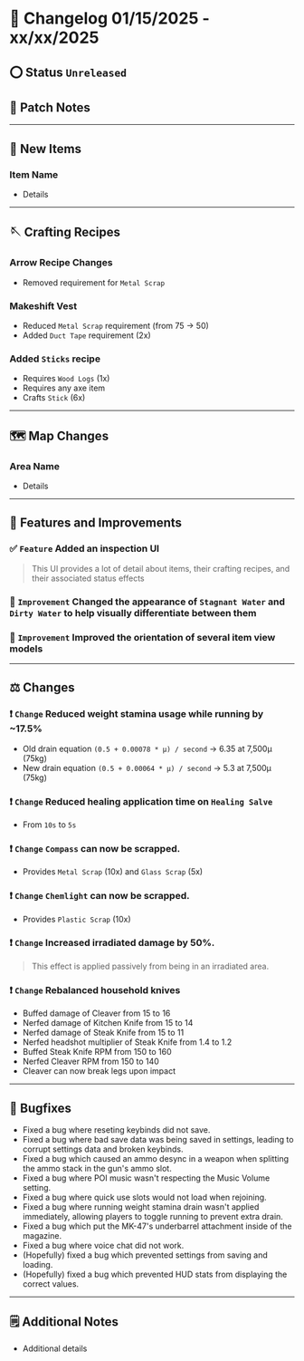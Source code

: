 # 📑 Changelog 01/15/2025 - xx/xx/2025

<!-- ## 🟢 Status `Released`  -->
## ⭕ Status `Unreleased`

## 💬 Patch Notes

________

## 🔫 New Items

### Item Name
- Details

________

## 🪡 Crafting Recipes

### Arrow Recipe Changes
- Removed requirement for `Metal Scrap`

### Makeshift Vest
- Reduced `Metal Scrap` requirement (from 75 -> 50)
- Added `Duct Tape` requirement (2x)

### Added `Sticks` recipe
- Requires `Wood Logs` (1x)
- Requires any axe item
- Crafts `Stick` (6x)

________

## 🗺️ Map Changes

### Area Name
- Details

________

## 📢 Features and Improvements

### ✅ `Feature` Added an inspection UI
> This UI provides a lot of detail about items, their crafting recipes, and their associated status effects

### 🔼 `Improvement` Changed the appearance of `Stagnant Water` and `Dirty Water` to help visually differentiate between them

### 🔼 `Improvement` Improved the orientation of several item view models

________

## ⚖️ Changes

### ❗ `Change` Reduced weight stamina usage while running by ~17.5%
- Old drain equation `(0.5 + 0.00078 * μ) / second` -> 6.35 at 7,500μ (75kg)
- New drain equation `(0.5 + 0.00064 * μ) / second` -> 5.3 at 7,500μ (75kg)

### ❗ `Change` Reduced healing application time on `Healing Salve`
- From `10s` to `5s`

### ❗ `Change` `Compass` can now be scrapped.
- Provides `Metal Scrap` (10x) and `Glass Scrap` (5x)

### ❗ `Change` `Chemlight` can now be scrapped.
- Provides `Plastic Scrap` (10x)

### ❗ `Change` Increased irradiated damage by 50%.
> This effect is applied passively from being in an irradiated area.

### ❗ `Change` Rebalanced household knives
- Buffed damage of Cleaver from 15 to 16
- Nerfed damage of Kitchen Knife from 15 to 14
- Nerfed damage of Steak Knife from 15 to 11
- Nerfed headshot multiplier of Steak Knife from 1.4 to 1.2
- Buffed Steak Knife RPM from 150 to 160
- Nerfed Cleaver RPM from 150 to 140
- Cleaver can now break legs upon impact

________

## 🐛 Bugfixes
- Fixed a bug where reseting keybinds did not save.
- Fixed a bug where bad save data was being saved in settings, leading to corrupt settings data and broken keybinds.
- Fixed a bug which caused an ammo desync in a weapon when splitting the ammo stack in the gun's ammo slot.
- Fixed a bug where POI music wasn't respecting the Music Volume setting.
- Fixed a bug where quick use slots would not load when rejoining.
- Fixed a bug where running weight stamina drain wasn't applied immediately, allowing players to toggle running to prevent extra drain.
- Fixed a bug which put the MK-47's underbarrel attachment inside of the magazine.
- Fixed a bug where voice chat did not work.
- (Hopefully) fixed a bug which prevented settings from saving and loading.
- (Hopefully) fixed a bug which prevented HUD stats from displaying the correct values.

________

## 🗒️ Additional Notes
- Additional details

